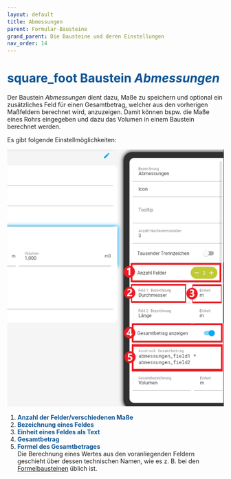 ```yaml
---
layout: default
title: Abmessungen
parent: Formular-Bausteine
grand_parent: Die Bausteine und deren Einstellungen
nav_order: 14
---
```


# <span style="color:#0b5394"><span class="material-icons">square_foot</span> **Baustein *Abmessungen***</span>

Der Baustein *Abmessungen* dient dazu, Maße zu speichern und optional ein zusätzliches Feld für einen Gesamtbetrag, welcher aus den vorherigen Maßfeldern berechnet wird, anzuzeigen. Damit können bspw. die Maße eines Rohrs eingegeben und dazu das Volumen in einem Baustein berechnet werden.

Es gibt folgende Einstellmöglichkeiten:

![1measure](\assets\record-spec-settings\1measure.png "1measure")

1. <span style="color:#0b5394">**Anzahl der Felder/verschiedenen Maße**</span>
2. <span style="color:#0b5394">**Bezeichnung eines Feldes**</span>
3. <span style="color:#0b5394">**Einheit eines Feldes als Text**</span>
4. <span style="color:#0b5394">**Gesamtbetrag**</span>
5. <span style="color:#0b5394">**Formel des Gesamtbetrages**</span>  
      Die Berechnung eines Wertes aus den voranliegenden Feldern geschieht über dessen technischen Namen, wie es z. B. bei den [Formelbausteinen](/docs/formulary/formulary.md) üblich ist.